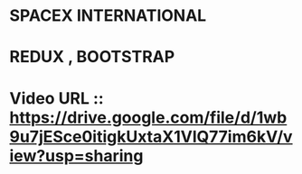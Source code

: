 # SPACEX INTERNATIONAL


# REDUX , BOOTSTRAP


# Video URL :: https://drive.google.com/file/d/1wb9u7jESce0itigkUxtaX1VlQ77im6kV/view?usp=sharing